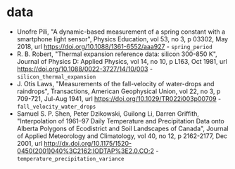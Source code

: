# data

+ Unofre Pili, "A dynamic-based measurement of a spring constant with a smartphone light sensor", Physics Education, vol 53, no 3, p 03302, May 2018, url https://doi.org/10.1088/1361-6552/aaa927 - `spring_period`
+ R. B. Robert, "Thermal expansion reference data: silicon 300-850 K", Journal of Physics D: Applied Physics, vol 14, no 10, p L163, Oct 1981, url https://doi.org/10.1088/0022-3727/14/10/003 - `silicon_thermal_expansion`
+ J. Otis Laws, "Measurements of the fall-velocity of water-drops and raindrops", Transactions, American Geophysical Union, vol 22, no 3, p 709-721, Jul-Aug 1941, url https://doi.org/10.1029/TR022i003p00709 - `fall_velocity_water_drops`
+ Samuel S. P. Shen, Peter Dzikowski, Guilong Li, Darren Griffith, "Interpolation of 1961–97 Daily Temperature and Precipitation Data onto Alberta Polygons of Ecodistrict and Soil Landscapes of Canada", Journal of Applied Meteorology and Climatology, vol 40, no 12, p 2162-2177, Dec 2001, url http://dx.doi.org/10.1175/1520-0450(2001)040%3C2162:IODTAP%3E2.0.CO;2 - `temperature_precipitation_variance`
